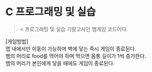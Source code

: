 # C 프로그래밍 및 실습
>&lt;
프로그래밍 및 실습 기말고사인 뱀게임 코드이다.

[게임방법] \
맵 내에서만 이동이 가능하며 벽에 닿는 즉시 게임이 종료된다. \
뱀의 머리로 food를 먹어야 하며 먹으면 몸통 길이가 1씩 증가한다. \
뱀의 머리가 본인에게 닿을 때에도 게임이 종료된다.
